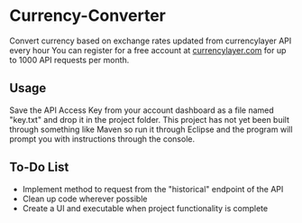 # Currency-Converter

Convert currency based on exchange rates updated from currencylayer API every hour
You can register for a free account at [currencylayer.com](https://currencylayer.com/) for up to 1000 API requests per month. 

Usage
----------
Save the API Access Key from your account dashboard as a file named "key.txt" and drop it in the project folder. This project has not yet been built through something like Maven so run it through Eclipse and the program will prompt you with instructions through the console.

To-Do List
----------
 - Implement method to request from the "historical" endpoint of the API
 - Clean up code wherever possible
 - Create a UI and executable when project functionality is complete